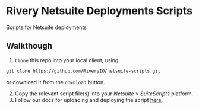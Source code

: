 # Rivery Netsuite Deployments Scripts
Scripts for Netsuite deployments

## Walkthough

1. `Clone` this repo into your local client, using 
```
git clone https://github.com/RiveryIO/netsuite-scripts.git
```
or download it from the `download` button.

2. Copy the relevant script file(s) into your *Netsuite* > *SuiteScripts* platform.
3. Follow our docs for uploading and deploying the script [here]().
